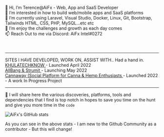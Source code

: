 👋 Hi, I’m Terence@AiFx - Web, App and SaaS Developer<br>
👀 I’m interested in how to build web/mobile apps and SaaS platforms<br>
🌱 I’m currently using Laravel, Visual Studio, Docker, Linux, Git, Bootstrap, Tailwinds HTML, CSS, PHP, MySQL...etc etc <br>
💞️ I’m enjoy the challenges and growth as each day comes<br>
📫 Reach Out to me via Discord: AiFx Intel#0272<br> 
<br><br>
<hr>

SITES I HAVE DEVELOPED, WORK ON, ASSIST WITH.. Had a hand in.
<a href="https://khulatechknow.co.za"> KHULATECHKNOW </a> - Launched April 2022 <br>
<a href="https://allbang.co.za"> AllBang & Strumit </a> - Launching May 2022 <br>
<a href="https://cannaway.co.za"> Cannaway (Social Platform for Canna & Hemp Enthusiasts  </a> - Launched 2022 - A work In Progress Project <br>
<hr>

🤖 I will share here the various discoveries, platforms, tools and dependencies that I find is top notch in hopes to save you time on the hunt and give you more time in the `code`


![AiFx's GitHub stats](https://github-readme-stats.vercel.app/api?username=AiFxApp&show_icons=true&theme=tokyonight)
<br>
<!--[![Top Langs](https://github-readme-stats.vercel.app/api/top-langs/?username=AiFxApp&layout=compact)](https://github.com/AiFxApp/github-readme-stats)-->

As you can see in the above stats - I am new to the Github Community as a contributor - But this will change! 

